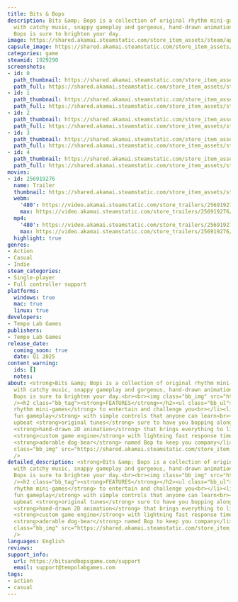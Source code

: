 ```yaml
---
title: Bits & Bops
description: Bits &amp; Bops is a collection of original rhythm mini-games! Filled
  with catchy music, snappy gameplay and gorgeous, hand-drawn animation, Bits &amp;
  Bops is sure to brighten your day.
image: https://shared.akamai.steamstatic.com/store_item_assets/steam/apps/1929290/header.jpg?t=1733285139
capsule_image: https://shared.akamai.steamstatic.com/store_item_assets/steam/apps/1929290/capsule_231x87.jpg?t=1733285139
categories: game
steamid: 1929290
screenshots:
- id: 0
  path_thumbnail: https://shared.akamai.steamstatic.com/store_item_assets/steam/apps/1929290/ss_2a0ea508041c48001bec59c2dac91508d094b194.600x338.jpg?t=1733285139
  path_full: https://shared.akamai.steamstatic.com/store_item_assets/steam/apps/1929290/ss_2a0ea508041c48001bec59c2dac91508d094b194.1920x1080.jpg?t=1733285139
- id: 1
  path_thumbnail: https://shared.akamai.steamstatic.com/store_item_assets/steam/apps/1929290/ss_9ab7c6333e0b5dd2df91b94f07e5ff95b789d643.600x338.jpg?t=1733285139
  path_full: https://shared.akamai.steamstatic.com/store_item_assets/steam/apps/1929290/ss_9ab7c6333e0b5dd2df91b94f07e5ff95b789d643.1920x1080.jpg?t=1733285139
- id: 2
  path_thumbnail: https://shared.akamai.steamstatic.com/store_item_assets/steam/apps/1929290/ss_c910e7314747467bd732616c8443a9fc501bd105.600x338.jpg?t=1733285139
  path_full: https://shared.akamai.steamstatic.com/store_item_assets/steam/apps/1929290/ss_c910e7314747467bd732616c8443a9fc501bd105.1920x1080.jpg?t=1733285139
- id: 3
  path_thumbnail: https://shared.akamai.steamstatic.com/store_item_assets/steam/apps/1929290/ss_ded0189c676427477f546d464656fcb4ad46163d.600x338.jpg?t=1733285139
  path_full: https://shared.akamai.steamstatic.com/store_item_assets/steam/apps/1929290/ss_ded0189c676427477f546d464656fcb4ad46163d.1920x1080.jpg?t=1733285139
- id: 4
  path_thumbnail: https://shared.akamai.steamstatic.com/store_item_assets/steam/apps/1929290/ss_fb6efff9ad531daa2630d2b7f6f5c8551b43c703.600x338.jpg?t=1733285139
  path_full: https://shared.akamai.steamstatic.com/store_item_assets/steam/apps/1929290/ss_fb6efff9ad531daa2630d2b7f6f5c8551b43c703.1920x1080.jpg?t=1733285139
movies:
- id: 256919276
  name: Trailer
  thumbnail: https://shared.akamai.steamstatic.com/store_item_assets/steam/apps/256919276/movie.293x165.jpg?t=1670259132
  webm:
    '480': https://video.akamai.steamstatic.com/store_trailers/256919276/movie480_vp9.webm?t=1670259132
    max: https://video.akamai.steamstatic.com/store_trailers/256919276/movie_max_vp9.webm?t=1670259132
  mp4:
    '480': https://video.akamai.steamstatic.com/store_trailers/256919276/movie480.mp4?t=1670259132
    max: https://video.akamai.steamstatic.com/store_trailers/256919276/movie_max.mp4?t=1670259132
  highlight: true
genres:
- Action
- Casual
- Indie
steam_categories:
- Single-player
- Full controller support
platforms:
  windows: true
  mac: true
  linux: true
developers:
- Tempo Lab Games
publishers:
- Tempo Lab Games
release_date:
  coming_soon: true
  date: Q1 2025
content_warning:
  ids: []
  notes:
about: <strong>Bits &amp; Bops is a collection of original rhythm mini-games!</strong><br><br>Filled
  with catchy music, snappy gameplay and gorgeous, hand-drawn animation, Bits &amp;
  Bops is sure to brighten your day.<br><br><img class="bb_img" src="https://shared.akamai.steamstatic.com/store_item_assets/steam/apps/1929290/extras/meetandtweet.gif?t=1733285139"
  /><h2 class="bb_tag"><strong>FEATURES</strong></h2><ul class="bb_ul"><li>Over <strong>20
  rhythm mini-games</strong> to entertain and challenge you<br></li><li><strong>Super
  fun gameplay</strong> with simple controls that anyone can learn<br></li><li>Catchy,
  upbeat <strong>original tunes</strong> sure to have you bopping along<br></li><li>Gorgeous
  <strong>hand-drawn 2D animation</strong> that brings everything to life<br></li><li>A
  <strong>custom game engine</strong> with lightning fast response times<br></li><li>An
  <strong>adorable dog-bear</strong> named Bop to keep you company</li></ul><br><img
  class="bb_img" src="https://shared.akamai.steamstatic.com/store_item_assets/steam/apps/1929290/extras/hammertime.gif?t=1733285139"
  />
detailed_description: <strong>Bits &amp; Bops is a collection of original rhythm mini-games!</strong><br><br>Filled
  with catchy music, snappy gameplay and gorgeous, hand-drawn animation, Bits &amp;
  Bops is sure to brighten your day.<br><br><img class="bb_img" src="https://shared.akamai.steamstatic.com/store_item_assets/steam/apps/1929290/extras/meetandtweet.gif?t=1733285139"
  /><h2 class="bb_tag"><strong>FEATURES</strong></h2><ul class="bb_ul"><li>Over <strong>20
  rhythm mini-games</strong> to entertain and challenge you<br></li><li><strong>Super
  fun gameplay</strong> with simple controls that anyone can learn<br></li><li>Catchy,
  upbeat <strong>original tunes</strong> sure to have you bopping along<br></li><li>Gorgeous
  <strong>hand-drawn 2D animation</strong> that brings everything to life<br></li><li>A
  <strong>custom game engine</strong> with lightning fast response times<br></li><li>An
  <strong>adorable dog-bear</strong> named Bop to keep you company</li></ul><br><img
  class="bb_img" src="https://shared.akamai.steamstatic.com/store_item_assets/steam/apps/1929290/extras/hammertime.gif?t=1733285139"
  />
languages: English
reviews:
support_info:
  url: https://bitsandbopsgame.com/support
  email: support@tempolabgames.com
tags:
- action
- casual
---
```


